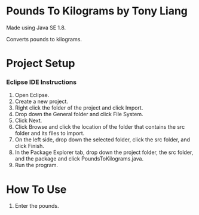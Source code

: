 # Pounds To Kilograms by Tony Liang

Made using Java SE 1.8.

Converts pounds to kilograms.

# Project Setup

### Eclipse IDE Instructions
1. Open Eclipse.
2. Create a new project.
3. Right click the folder of the project and click Import.
4. Drop down the General folder and click File System.
5. Click Next.
6. Click Browse and click the location of the folder that contains the src folder and its files to import.
7. On the left side, drop down the selected folder, click the src folder, and click Finish.
8. In the Package Explorer tab, drop down the project folder, the src folder, and the package and click PoundsToKilograms.java.
9. Run the program.

# How To Use
1. Enter the pounds.